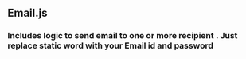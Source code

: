 <h2> Email.js </h2>  
<h3> Includes logic to send email to one or more recipient . Just replace static word with your Email id and password</h3>
